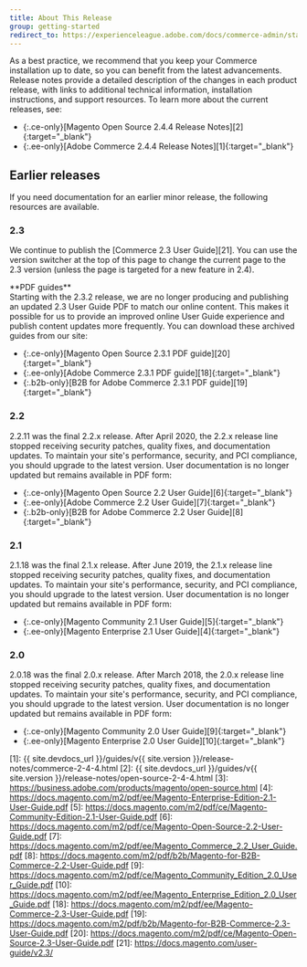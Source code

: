 ```yaml
---
title: About This Release
group: getting-started
redirect_to: https://experienceleague.adobe.com/docs/commerce-admin/start/about-this-release.html
---
```


As a best practice, we recommend that you keep your Commerce installation up to date, so you can benefit from the latest advancements. Release notes provide a detailed description of the changes in each product release, with links to additional technical information, installation instructions, and support resources. To learn more about the current releases, see:

- {:.ce-only}[Magento Open Source 2.4.4 Release Notes][2]{:target="_blank"}
- {:.ee-only}[Adobe Commerce 2.4.4 Release Notes][1]{:target="_blank"}

## Earlier releases

If you need documentation for an earlier minor release, the following resources are available.

### 2.3

We continue to publish the [Commerce 2.3 User Guide][21]. You can use the version switcher at the top of this page to change the current page to the 2.3 version (unless the page is targeted for a new feature in 2.4).

<div class="bs-callout-info" markdown="1">
**PDF guides**<br/>
Starting with the 2.3.2 release, we are no longer producing and publishing an updated 2.3 User Guide PDF to match our online content. This makes it possible for us to provide an improved online User Guide experience and publish content updates more frequently. You can download these archived guides from our site:

- {:.ce-only}[Magento Open Source 2.3.1 PDF guide][20]{:target="_blank"}
- {:.ee-only}[Adobe Commerce 2.3.1 PDF guide][18]{:target="_blank"}
- {:.b2b-only}[B2B for Adobe Commerce 2.3.1 PDF guide][19]{:target="_blank"}

</div>

### 2.2

2.2.11 was the final 2.2.x release. After April 2020, the 2.2.x release line stopped receiving security patches, quality fixes, and documentation updates. To maintain your site's performance, security, and PCI compliance, you should upgrade to the latest version. User documentation is no longer updated but remains available in PDF form:

- {:.ce-only}[Magento Open Source 2.2 User Guide][6]{:target="_blank"}
- {:.ee-only}[Adobe Commerce 2.2 User Guide][7]{:target="_blank"}
- {:.b2b-only}[B2B for Adobe Commerce 2.2 User Guide][8]{:target="_blank"}

### 2.1

2.1.18 was the final 2.1.x release. After June 2019, the 2.1.x release line stopped receiving security patches, quality fixes, and documentation updates. To maintain your site's performance, security, and PCI compliance, you should upgrade to the latest version. User documentation is no longer updated but remains available in PDF form:

- {:.ce-only}[Magento Community 2.1 User Guide][5]{:target="_blank"}
- {:.ee-only}[Magento Enterprise 2.1 User Guide][4]{:target="_blank"}

### 2.0

2.0.18 was the final 2.0.x release. After March 2018, the 2.0.x release line stopped receiving security patches, quality fixes, and documentation updates. To maintain your site's performance, security, and PCI compliance, you should upgrade to the latest version. User documentation is no longer updated but remains available in PDF form:

- {:.ce-only}[Magento Community 2.0 User Guide][9]{:target="_blank"}
- {:.ee-only}[Magento Enterprise 2.0 User Guide][10]{:target="_blank"}

[1]: {{ site.devdocs_url }}/guides/v{{ site.version }}/release-notes/commerce-2-4-4.html
[2]: {{ site.devdocs_url }}/guides/v{{ site.version }}/release-notes/open-source-2-4-4.html
[3]: https://business.adobe.com/products/magento/open-source.html
[4]: https://docs.magento.com/m2/pdf/ee/Magento-Enterprise-Edition-2.1-User-Guide.pdf
[5]: https://docs.magento.com/m2/pdf/ce/Magento-Community-Edition-2.1-User-Guide.pdf
[6]: https://docs.magento.com/m2/pdf/ce/Magento-Open-Source-2.2-User-Guide.pdf
[7]: https://docs.magento.com/m2/pdf/ee/Magento_Commerce_2.2_User_Guide.pdf
[8]: https://docs.magento.com/m2/pdf/b2b/Magento-for-B2B-Commerce-2.2-User-Guide.pdf
[9]: https://docs.magento.com/m2/pdf/ce/Magento_Community_Edition_2.0_User_Guide.pdf
[10]: https://docs.magento.com/m2/pdf/ee/Magento_Enterprise_Edition_2.0_User_Guide.pdf
[18]: https://docs.magento.com/m2/pdf/ee/Magento-Commerce-2.3-User-Guide.pdf
[19]: https://docs.magento.com/m2/pdf/b2b/Magento-for-B2B-Commerce-2.3-User-Guide.pdf
[20]: https://docs.magento.com/m2/pdf/ce/Magento-Open-Source-2.3-User-Guide.pdf
[21]: https://docs.magento.com/user-guide/v2.3/

